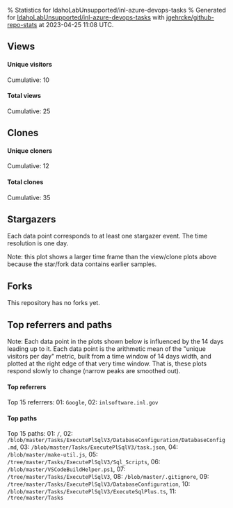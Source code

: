 % Statistics for IdahoLabUnsupported/inl-azure-devops-tasks
% Generated for [IdahoLabUnsupported/inl-azure-devops-tasks](https://github.com/IdahoLabUnsupported/inl-azure-devops-tasks) with [jgehrcke/github-repo-stats](https://github.com/jgehrcke/github-repo-stats) at 2023-04-25 11:08 UTC.


## Views

#### Unique visitors
<div id="chart_views_unique" class="full-width-chart"></div>

Cumulative: 10

#### Total views
<div id="chart_views_total" class="full-width-chart"></div>

Cumulative: 25

<div class="pagebreak-for-print"> </div>

## Clones

#### Unique cloners
<div id="chart_clones_unique" class="full-width-chart"></div>

Cumulative: 12

#### Total clones
<div id="chart_clones_total" class="full-width-chart"></div>

Cumulative: 35



<div class="pagebreak-for-print"> </div>



## Stargazers

Each data point corresponds to at least one stargazer event.
The time resolution is one day.

<div id="chart_stargazers" class="full-width-chart"></div>


Note: this plot shows a larger time frame than the view/clone plots above because the star/fork data contains earlier samples.



## Forks

This repository has no forks yet.



<div class="pagebreak-for-print"> </div>



## Top referrers and paths


Note: Each data point in the plots shown below is influenced by the 14 days
leading up to it. Each data point is the arithmetic mean of the "unique
visitors per day" metric, built from a time window of 14 days width, and
plotted at the right edge of that very time window. That is, these plots
respond slowly to change (narrow peaks are smoothed out).




#### Top referrers


<div id="chart_referrers_top_n_alltime" class="full-width-chart"></div>

Top 15 referrers: 01: `Google`, 02: `inlsoftware.inl.gov`





#### Top paths


<div id="chart_paths_top_n_alltime" class="full-width-chart"></div>

Top 15 paths: 01: `/`, 02: `/blob/master/Tasks/ExecutePlSqlV3/DatabaseConfiguration/DatabaseConfig.md`, 03: `/blob/master/Tasks/ExecutePlSqlV3/task.json`, 04: `/blob/master/make-util.js`, 05: `/tree/master/Tasks/ExecutePlSqlV3/Sql_Scripts`, 06: `/blob/master/VSCodeBuildHelper.ps1`, 07: `/tree/master/Tasks/ExecutePlSqlV3`, 08: `/blob/master/.gitignore`, 09: `/tree/master/Tasks/ExecutePlSqlV3/DatabaseConfiguration`, 10: `/blob/master/Tasks/ExecutePlSqlV3/ExecuteSqlPlus.ts`, 11: `/tree/master/Tasks`


<script type="text/javascript">
    vegaEmbed('#chart_views_unique', {"$schema": "https://vega.github.io/schema/vega-lite/v4.17.0.json", "config": {"arc": {"fill": "#1b1e23"}, "area": {"fill": "#1b1e23"}, "axisBottom": {"domainColor": "#a9b4c4", "gridColor": "#a9b4c4", "labelColor": "#1b1e23", "labelFont": "relative-mono-11-pitch-pro, Menlo, monospace", "tickColor": "#a9b4c4", "titleColor": "#1b1e23", "titleFont": "relative-mono-11-pitch-pro, Menlo, monospace"}, "axisLeft": {"domainColor": "#a9b4c4", "gridColor": "#a9b4c4", "labelColor": "#1b1e23", "labelFont": "relative-mono-11-pitch-pro, Menlo, monospace", "tickColor": "#a9b4c4", "titleColor": "#1b1e23", "titleFont": "relative-mono-11-pitch-pro, Menlo, monospace"}, "axisX": {"grid": false}, "axisY": {"grid": false, "labelBound": true}, "background": "#FFFFFF", "group": {"fill": "#FFFFFF"}, "header": {"fontWeight": 400, "labelFont": "relative-mono-11-pitch-pro, Menlo, monospace", "titleFont": "relative-mono-11-pitch-pro, Menlo, monospace"}, "legend": {"labelFont": "relative-mono-11-pitch-pro, Menlo, monospace", "symbolSize": 200, "symbolType": "circle", "titleFont": "relative-mono-11-pitch-pro, Menlo, monospace"}, "line": {"color": "#1b1e23", "stroke": "#1b1e23"}, "path": {"stroke": "#1b1e23"}, "point": {"color": "#1b1e23", "cursor": "pointer", "filled": true, "size": 20}, "range": {"category": ["#85a2f7", "#ea9755", "#7eb36a", "#f07071", "#bc85d9", "#e587b6", "#a9b4c4", "#d4c05e", "#64b9c4"]}, "style": {"bar": {"fill": "#1b1e23"}, "text": {"font": "relative-mono-11-pitch-pro, Menlo, monospace", "fontWeight": 400}}, "symbol": {"shape": "circle"}, "title": {"anchor": "start", "font": "relative-mono-11-pitch-pro, Menlo, monospace", "fontWeight": 400}, "trail": {"color": "#1b1e23", "stroke": "#1b1e23"}, "view": {"stroke": null}}, "data": {"name": "data-a9e407b1808db5b454ada574f2dd2d0f"}, "datasets": {"data-a9e407b1808db5b454ada574f2dd2d0f": [{"time": "2023-03-02T00:00:00+00:00", "views_total": 1, "views_unique": 1}, {"time": "2023-03-03T00:00:00+00:00", "views_total": 2, "views_unique": 1}, {"time": "2023-03-04T00:00:00+00:00", "views_total": 0, "views_unique": 0}, {"time": "2023-03-08T00:00:00+00:00", "views_total": 1, "views_unique": 1}, {"time": "2023-03-12T00:00:00+00:00", "views_total": 0, "views_unique": 0}, {"time": "2023-03-13T00:00:00+00:00", "views_total": 1, "views_unique": 1}, {"time": "2023-03-16T00:00:00+00:00", "views_total": 0, "views_unique": 0}, {"time": "2023-03-17T00:00:00+00:00", "views_total": 11, "views_unique": 1}, {"time": "2023-03-21T00:00:00+00:00", "views_total": 2, "views_unique": 1}, {"time": "2023-03-31T00:00:00+00:00", "views_total": 4, "views_unique": 1}, {"time": "2023-04-04T00:00:00+00:00", "views_total": 1, "views_unique": 1}, {"time": "2023-04-11T00:00:00+00:00", "views_total": 1, "views_unique": 1}, {"time": "2023-04-18T00:00:00+00:00", "views_total": 0, "views_unique": 0}, {"time": "2023-04-19T00:00:00+00:00", "views_total": 1, "views_unique": 1}]}, "encoding": {"tooltip": [{"field": "views_unique", "format": ".1f", "title": "views (u)", "type": "quantitative"}, {"field": "time", "format": "%B %e, %Y", "title": "date", "type": "temporal"}], "x": {"axis": {"labelAngle": 25}, "field": "time", "scale": {"domain": ["2023-03-02", "2023-04-19"]}, "timeUnit": "yearmonthdate", "title": "date", "type": "temporal"}, "y": {"axis": {}, "field": "views_unique", "scale": {"domain": [0, 1.1], "type": "linear", "zero": true}, "title": "unique views per day", "type": "quantitative"}}, "height": 200, "mark": {"point": true, "type": "line"}, "padding": 10, "width": "container"}, {"actions": false, "renderer": "svg"}).catch(console.error);
vegaEmbed('#chart_views_total', {"$schema": "https://vega.github.io/schema/vega-lite/v4.17.0.json", "config": {"arc": {"fill": "#1b1e23"}, "area": {"fill": "#1b1e23"}, "axisBottom": {"domainColor": "#a9b4c4", "gridColor": "#a9b4c4", "labelColor": "#1b1e23", "labelFont": "relative-mono-11-pitch-pro, Menlo, monospace", "tickColor": "#a9b4c4", "titleColor": "#1b1e23", "titleFont": "relative-mono-11-pitch-pro, Menlo, monospace"}, "axisLeft": {"domainColor": "#a9b4c4", "gridColor": "#a9b4c4", "labelColor": "#1b1e23", "labelFont": "relative-mono-11-pitch-pro, Menlo, monospace", "tickColor": "#a9b4c4", "titleColor": "#1b1e23", "titleFont": "relative-mono-11-pitch-pro, Menlo, monospace"}, "axisX": {"grid": false}, "axisY": {"grid": false, "labelBound": true}, "background": "#FFFFFF", "group": {"fill": "#FFFFFF"}, "header": {"fontWeight": 400, "labelFont": "relative-mono-11-pitch-pro, Menlo, monospace", "titleFont": "relative-mono-11-pitch-pro, Menlo, monospace"}, "legend": {"labelFont": "relative-mono-11-pitch-pro, Menlo, monospace", "symbolSize": 200, "symbolType": "circle", "titleFont": "relative-mono-11-pitch-pro, Menlo, monospace"}, "line": {"color": "#1b1e23", "stroke": "#1b1e23"}, "path": {"stroke": "#1b1e23"}, "point": {"color": "#1b1e23", "cursor": "pointer", "filled": true, "size": 20}, "range": {"category": ["#85a2f7", "#ea9755", "#7eb36a", "#f07071", "#bc85d9", "#e587b6", "#a9b4c4", "#d4c05e", "#64b9c4"]}, "style": {"bar": {"fill": "#1b1e23"}, "text": {"font": "relative-mono-11-pitch-pro, Menlo, monospace", "fontWeight": 400}}, "symbol": {"shape": "circle"}, "title": {"anchor": "start", "font": "relative-mono-11-pitch-pro, Menlo, monospace", "fontWeight": 400}, "trail": {"color": "#1b1e23", "stroke": "#1b1e23"}, "view": {"stroke": null}}, "data": {"name": "data-a9e407b1808db5b454ada574f2dd2d0f"}, "datasets": {"data-a9e407b1808db5b454ada574f2dd2d0f": [{"time": "2023-03-02T00:00:00+00:00", "views_total": 1, "views_unique": 1}, {"time": "2023-03-03T00:00:00+00:00", "views_total": 2, "views_unique": 1}, {"time": "2023-03-04T00:00:00+00:00", "views_total": 0, "views_unique": 0}, {"time": "2023-03-08T00:00:00+00:00", "views_total": 1, "views_unique": 1}, {"time": "2023-03-12T00:00:00+00:00", "views_total": 0, "views_unique": 0}, {"time": "2023-03-13T00:00:00+00:00", "views_total": 1, "views_unique": 1}, {"time": "2023-03-16T00:00:00+00:00", "views_total": 0, "views_unique": 0}, {"time": "2023-03-17T00:00:00+00:00", "views_total": 11, "views_unique": 1}, {"time": "2023-03-21T00:00:00+00:00", "views_total": 2, "views_unique": 1}, {"time": "2023-03-31T00:00:00+00:00", "views_total": 4, "views_unique": 1}, {"time": "2023-04-04T00:00:00+00:00", "views_total": 1, "views_unique": 1}, {"time": "2023-04-11T00:00:00+00:00", "views_total": 1, "views_unique": 1}, {"time": "2023-04-18T00:00:00+00:00", "views_total": 0, "views_unique": 0}, {"time": "2023-04-19T00:00:00+00:00", "views_total": 1, "views_unique": 1}]}, "encoding": {"tooltip": [{"field": "views_total", "format": ".1f", "title": "views (t)", "type": "quantitative"}, {"field": "time", "format": "%B %e, %Y", "title": "date", "type": "temporal"}], "x": {"axis": {"labelAngle": 25}, "field": "time", "scale": {"domain": ["2023-03-02", "2023-04-19"]}, "timeUnit": "yearmonthdate", "title": "date", "type": "temporal"}, "y": {"axis": {}, "field": "views_total", "scale": {"domain": [0, 12.100000000000001], "type": "linear", "zero": true}, "title": "total views per day", "type": "quantitative"}}, "height": 200, "mark": {"point": true, "type": "line"}, "padding": 10, "width": "container"}, {"actions": false, "renderer": "svg"}).catch(console.error);
vegaEmbed('#chart_clones_unique', {"$schema": "https://vega.github.io/schema/vega-lite/v4.17.0.json", "config": {"arc": {"fill": "#1b1e23"}, "area": {"fill": "#1b1e23"}, "axisBottom": {"domainColor": "#a9b4c4", "gridColor": "#a9b4c4", "labelColor": "#1b1e23", "labelFont": "relative-mono-11-pitch-pro, Menlo, monospace", "tickColor": "#a9b4c4", "titleColor": "#1b1e23", "titleFont": "relative-mono-11-pitch-pro, Menlo, monospace"}, "axisLeft": {"domainColor": "#a9b4c4", "gridColor": "#a9b4c4", "labelColor": "#1b1e23", "labelFont": "relative-mono-11-pitch-pro, Menlo, monospace", "tickColor": "#a9b4c4", "titleColor": "#1b1e23", "titleFont": "relative-mono-11-pitch-pro, Menlo, monospace"}, "axisX": {"grid": false}, "axisY": {"grid": false, "labelBound": true}, "background": "#FFFFFF", "group": {"fill": "#FFFFFF"}, "header": {"fontWeight": 400, "labelFont": "relative-mono-11-pitch-pro, Menlo, monospace", "titleFont": "relative-mono-11-pitch-pro, Menlo, monospace"}, "legend": {"labelFont": "relative-mono-11-pitch-pro, Menlo, monospace", "symbolSize": 200, "symbolType": "circle", "titleFont": "relative-mono-11-pitch-pro, Menlo, monospace"}, "line": {"color": "#1b1e23", "stroke": "#1b1e23"}, "path": {"stroke": "#1b1e23"}, "point": {"color": "#1b1e23", "cursor": "pointer", "filled": true, "size": 20}, "range": {"category": ["#85a2f7", "#ea9755", "#7eb36a", "#f07071", "#bc85d9", "#e587b6", "#a9b4c4", "#d4c05e", "#64b9c4"]}, "style": {"bar": {"fill": "#1b1e23"}, "text": {"font": "relative-mono-11-pitch-pro, Menlo, monospace", "fontWeight": 400}}, "symbol": {"shape": "circle"}, "title": {"anchor": "start", "font": "relative-mono-11-pitch-pro, Menlo, monospace", "fontWeight": 400}, "trail": {"color": "#1b1e23", "stroke": "#1b1e23"}, "view": {"stroke": null}}, "data": {"name": "data-1a950cd12368917d034d8725dd99799f"}, "datasets": {"data-1a950cd12368917d034d8725dd99799f": [{"clones_total": 3, "clones_unique": 2, "time": "2023-03-02T00:00:00+00:00"}, {"clones_total": 3, "clones_unique": 2, "time": "2023-03-03T00:00:00+00:00"}, {"clones_total": 21, "clones_unique": 2, "time": "2023-03-04T00:00:00+00:00"}, {"clones_total": 2, "clones_unique": 1, "time": "2023-03-08T00:00:00+00:00"}, {"clones_total": 1, "clones_unique": 1, "time": "2023-03-12T00:00:00+00:00"}, {"clones_total": 0, "clones_unique": 0, "time": "2023-03-13T00:00:00+00:00"}, {"clones_total": 3, "clones_unique": 2, "time": "2023-03-16T00:00:00+00:00"}, {"clones_total": 0, "clones_unique": 0, "time": "2023-03-17T00:00:00+00:00"}, {"clones_total": 0, "clones_unique": 0, "time": "2023-03-21T00:00:00+00:00"}, {"clones_total": 0, "clones_unique": 0, "time": "2023-03-31T00:00:00+00:00"}, {"clones_total": 0, "clones_unique": 0, "time": "2023-04-04T00:00:00+00:00"}, {"clones_total": 0, "clones_unique": 0, "time": "2023-04-11T00:00:00+00:00"}, {"clones_total": 1, "clones_unique": 1, "time": "2023-04-18T00:00:00+00:00"}, {"clones_total": 1, "clones_unique": 1, "time": "2023-04-19T00:00:00+00:00"}]}, "encoding": {"tooltip": [{"field": "clones_unique", "format": ".1f", "title": "clones (u)", "type": "quantitative"}, {"field": "time", "format": "%B %e, %Y", "title": "date", "type": "temporal"}], "x": {"axis": {"labelAngle": 25}, "field": "time", "scale": {"domain": ["2023-03-02", "2023-04-19"]}, "timeUnit": "yearmonthdate", "title": "date", "type": "temporal"}, "y": {"axis": {}, "field": "clones_unique", "scale": {"domain": [0, 2.2], "type": "linear", "zero": true}, "title": "unique clones per day", "type": "quantitative"}}, "height": 200, "mark": {"point": true, "type": "line"}, "padding": 10, "width": "container"}, {"actions": false, "renderer": "svg"}).catch(console.error);
vegaEmbed('#chart_clones_total', {"$schema": "https://vega.github.io/schema/vega-lite/v4.17.0.json", "config": {"arc": {"fill": "#1b1e23"}, "area": {"fill": "#1b1e23"}, "axisBottom": {"domainColor": "#a9b4c4", "gridColor": "#a9b4c4", "labelColor": "#1b1e23", "labelFont": "relative-mono-11-pitch-pro, Menlo, monospace", "tickColor": "#a9b4c4", "titleColor": "#1b1e23", "titleFont": "relative-mono-11-pitch-pro, Menlo, monospace"}, "axisLeft": {"domainColor": "#a9b4c4", "gridColor": "#a9b4c4", "labelColor": "#1b1e23", "labelFont": "relative-mono-11-pitch-pro, Menlo, monospace", "tickColor": "#a9b4c4", "titleColor": "#1b1e23", "titleFont": "relative-mono-11-pitch-pro, Menlo, monospace"}, "axisX": {"grid": false}, "axisY": {"grid": false, "labelBound": true}, "background": "#FFFFFF", "group": {"fill": "#FFFFFF"}, "header": {"fontWeight": 400, "labelFont": "relative-mono-11-pitch-pro, Menlo, monospace", "titleFont": "relative-mono-11-pitch-pro, Menlo, monospace"}, "legend": {"labelFont": "relative-mono-11-pitch-pro, Menlo, monospace", "symbolSize": 200, "symbolType": "circle", "titleFont": "relative-mono-11-pitch-pro, Menlo, monospace"}, "line": {"color": "#1b1e23", "stroke": "#1b1e23"}, "path": {"stroke": "#1b1e23"}, "point": {"color": "#1b1e23", "cursor": "pointer", "filled": true, "size": 20}, "range": {"category": ["#85a2f7", "#ea9755", "#7eb36a", "#f07071", "#bc85d9", "#e587b6", "#a9b4c4", "#d4c05e", "#64b9c4"]}, "style": {"bar": {"fill": "#1b1e23"}, "text": {"font": "relative-mono-11-pitch-pro, Menlo, monospace", "fontWeight": 400}}, "symbol": {"shape": "circle"}, "title": {"anchor": "start", "font": "relative-mono-11-pitch-pro, Menlo, monospace", "fontWeight": 400}, "trail": {"color": "#1b1e23", "stroke": "#1b1e23"}, "view": {"stroke": null}}, "data": {"name": "data-1a950cd12368917d034d8725dd99799f"}, "datasets": {"data-1a950cd12368917d034d8725dd99799f": [{"clones_total": 3, "clones_unique": 2, "time": "2023-03-02T00:00:00+00:00"}, {"clones_total": 3, "clones_unique": 2, "time": "2023-03-03T00:00:00+00:00"}, {"clones_total": 21, "clones_unique": 2, "time": "2023-03-04T00:00:00+00:00"}, {"clones_total": 2, "clones_unique": 1, "time": "2023-03-08T00:00:00+00:00"}, {"clones_total": 1, "clones_unique": 1, "time": "2023-03-12T00:00:00+00:00"}, {"clones_total": 0, "clones_unique": 0, "time": "2023-03-13T00:00:00+00:00"}, {"clones_total": 3, "clones_unique": 2, "time": "2023-03-16T00:00:00+00:00"}, {"clones_total": 0, "clones_unique": 0, "time": "2023-03-17T00:00:00+00:00"}, {"clones_total": 0, "clones_unique": 0, "time": "2023-03-21T00:00:00+00:00"}, {"clones_total": 0, "clones_unique": 0, "time": "2023-03-31T00:00:00+00:00"}, {"clones_total": 0, "clones_unique": 0, "time": "2023-04-04T00:00:00+00:00"}, {"clones_total": 0, "clones_unique": 0, "time": "2023-04-11T00:00:00+00:00"}, {"clones_total": 1, "clones_unique": 1, "time": "2023-04-18T00:00:00+00:00"}, {"clones_total": 1, "clones_unique": 1, "time": "2023-04-19T00:00:00+00:00"}]}, "encoding": {"tooltip": [{"field": "clones_total", "format": ".1f", "title": "clones (t)", "type": "quantitative"}, {"field": "time", "format": "%B %e, %Y", "title": "date", "type": "temporal"}], "x": {"axis": {"labelAngle": 25}, "field": "time", "scale": {"domain": ["2023-03-02", "2023-04-19"]}, "timeUnit": "yearmonthdate", "title": "date", "type": "temporal"}, "y": {"axis": {}, "field": "clones_total", "scale": {"domain": [0, 23.1], "type": "linear", "zero": true}, "title": "total clones per day", "type": "quantitative"}}, "height": 200, "mark": {"point": true, "type": "line"}, "padding": 10, "width": "container"}, {"actions": false, "renderer": "svg"}).catch(console.error);
vegaEmbed('#chart_stargazers', {"$schema": "https://vega.github.io/schema/vega-lite/v4.17.0.json", "config": {"arc": {"fill": "#1b1e23"}, "area": {"fill": "#1b1e23"}, "axisBottom": {"domainColor": "#a9b4c4", "gridColor": "#a9b4c4", "labelColor": "#1b1e23", "labelFont": "relative-mono-11-pitch-pro, Menlo, monospace", "tickColor": "#a9b4c4", "titleColor": "#1b1e23", "titleFont": "relative-mono-11-pitch-pro, Menlo, monospace"}, "axisLeft": {"domainColor": "#a9b4c4", "gridColor": "#a9b4c4", "labelColor": "#1b1e23", "labelFont": "relative-mono-11-pitch-pro, Menlo, monospace", "tickColor": "#a9b4c4", "titleColor": "#1b1e23", "titleFont": "relative-mono-11-pitch-pro, Menlo, monospace"}, "axisX": {"grid": false}, "axisY": {"grid": false}, "background": "#FFFFFF", "group": {"fill": "#FFFFFF"}, "header": {"fontWeight": 400, "labelFont": "relative-mono-11-pitch-pro, Menlo, monospace", "titleFont": "relative-mono-11-pitch-pro, Menlo, monospace"}, "legend": {"labelFont": "relative-mono-11-pitch-pro, Menlo, monospace", "symbolSize": 200, "symbolType": "circle", "titleFont": "relative-mono-11-pitch-pro, Menlo, monospace"}, "line": {"color": "#1b1e23", "stroke": "#1b1e23"}, "path": {"stroke": "#1b1e23"}, "point": {"color": "#1b1e23", "cursor": "pointer", "filled": true, "size": 50}, "range": {"category": ["#85a2f7", "#ea9755", "#7eb36a", "#f07071", "#bc85d9", "#e587b6", "#a9b4c4", "#d4c05e", "#64b9c4"]}, "style": {"bar": {"fill": "#1b1e23"}, "text": {"font": "relative-mono-11-pitch-pro, Menlo, monospace", "fontWeight": 400}}, "symbol": {"shape": "circle"}, "title": {"anchor": "start", "font": "relative-mono-11-pitch-pro, Menlo, monospace", "fontWeight": 400}, "trail": {"color": "#1b1e23", "stroke": "#1b1e23"}, "view": {"stroke": null}}, "data": {"name": "data-0cdacfd3b1b0e453b823aa968676c11f"}, "datasets": {"data-0cdacfd3b1b0e453b823aa968676c11f": [{"stars_cumulative": 1, "time": "2019-09-05T15:52:32+00:00"}, {"stars_cumulative": 2, "time": "2019-11-19T03:04:22+00:00"}, {"stars_cumulative": 3, "time": "2021-09-08T11:15:30+00:00"}, {"stars_cumulative": 4, "time": "2023-01-17T19:51:49+00:00"}, {"stars_cumulative": 5, "time": "2023-01-21T16:26:33+00:00"}]}, "encoding": {"tooltip": [{"field": "stars_cumulative", "format": "d", "title": "stars", "type": "quantitative"}, {"field": "time", "format": "%B %e, %Y", "title": "date", "type": "temporal"}], "x": {"axis": {"labelAngle": 25}, "field": "time", "scale": {"domain": ["2019-09-05", "2023-04-19"]}, "timeUnit": "yearmonthdate", "title": "date", "type": "temporal"}, "y": {"field": "stars_cumulative", "scale": {"domain": [0, 5.5], "zero": true}, "title": "stargazer count (cumulative)", "type": "quantitative"}}, "height": 300, "mark": {"point": true, "type": "line"}, "padding": 10, "width": "container"}, {"actions": false, "renderer": "svg"}).catch(console.error);
vegaEmbed('#chart_referrers_top_n_alltime', {"$schema": "https://vega.github.io/schema/vega-lite/v4.17.0.json", "config": {"arc": {"fill": "#1b1e23"}, "area": {"fill": "#1b1e23"}, "axisBottom": {"domainColor": "#a9b4c4", "gridColor": "#a9b4c4", "labelColor": "#1b1e23", "labelFont": "relative-mono-11-pitch-pro, Menlo, monospace", "tickColor": "#a9b4c4", "titleColor": "#1b1e23", "titleFont": "relative-mono-11-pitch-pro, Menlo, monospace"}, "axisLeft": {"domainColor": "#a9b4c4", "gridColor": "#a9b4c4", "labelColor": "#1b1e23", "labelFont": "relative-mono-11-pitch-pro, Menlo, monospace", "tickColor": "#a9b4c4", "titleColor": "#1b1e23", "titleFont": "relative-mono-11-pitch-pro, Menlo, monospace"}, "axisX": {"grid": false}, "axisY": {"grid": false}, "background": "#FFFFFF", "group": {"fill": "#FFFFFF"}, "header": {"fontWeight": 400, "labelFont": "relative-mono-11-pitch-pro, Menlo, monospace", "titleFont": "relative-mono-11-pitch-pro, Menlo, monospace"}, "legend": {"labelFont": "relative-mono-11-pitch-pro, Menlo, monospace", "symbolSize": 200, "symbolType": "circle", "titleFont": "relative-mono-11-pitch-pro, Menlo, monospace"}, "line": {"color": "#1b1e23", "stroke": "#1b1e23"}, "path": {"stroke": "#1b1e23"}, "point": {"color": "#1b1e23", "cursor": "pointer", "filled": true, "size": 30}, "range": {"category": ["#85a2f7", "#ea9755", "#7eb36a", "#f07071", "#bc85d9", "#e587b6", "#a9b4c4", "#d4c05e", "#64b9c4"]}, "style": {"bar": {"fill": "#1b1e23"}, "text": {"font": "relative-mono-11-pitch-pro, Menlo, monospace", "fontWeight": 400}}, "symbol": {"shape": "circle"}, "title": {"anchor": "start", "font": "relative-mono-11-pitch-pro, Menlo, monospace", "fontWeight": 400}, "trail": {"color": "#1b1e23", "stroke": "#1b1e23"}, "view": {"stroke": null}}, "data": {"name": "data-609188c24a4a68a7babd43a337f36fd6"}, "datasets": {"data-609188c24a4a68a7babd43a337f36fd6": [{"referrer": "Google", "time": "2023-03-18T00:00:00+00:00", "views_unique": 1.0, "views_unique_norm": 0.07142857142857142}, {"referrer": "Google", "time": "2023-03-19T00:00:00+00:00", "views_unique": 1.0, "views_unique_norm": 0.07142857142857142}, {"referrer": "Google", "time": "2023-03-20T00:00:00+00:00", "views_unique": 1.0, "views_unique_norm": 0.07142857142857142}, {"referrer": "Google", "time": "2023-03-21T00:00:00+00:00", "views_unique": 1.0, "views_unique_norm": 0.07142857142857142}, {"referrer": "Google", "time": "2023-03-22T00:00:00+00:00", "views_unique": 1.0, "views_unique_norm": 0.07142857142857142}, {"referrer": "Google", "time": "2023-03-23T00:00:00+00:00", "views_unique": 1.0, "views_unique_norm": 0.07142857142857142}, {"referrer": "Google", "time": "2023-03-24T00:00:00+00:00", "views_unique": 1.0, "views_unique_norm": 0.07142857142857142}, {"referrer": "Google", "time": "2023-03-25T00:00:00+00:00", "views_unique": 1.0, "views_unique_norm": 0.07142857142857142}, {"referrer": "Google", "time": "2023-03-26T00:00:00+00:00", "views_unique": 1.0, "views_unique_norm": 0.07142857142857142}, {"referrer": "Google", "time": "2023-03-27T00:00:00+00:00", "views_unique": 1.0, "views_unique_norm": 0.07142857142857142}, {"referrer": "Google", "time": "2023-03-28T00:00:00+00:00", "views_unique": 1.0, "views_unique_norm": 0.07142857142857142}, {"referrer": "Google", "time": "2023-03-29T00:00:00+00:00", "views_unique": 1.0, "views_unique_norm": 0.07142857142857142}, {"referrer": "Google", "time": "2023-03-30T00:00:00+00:00", "views_unique": 1.0, "views_unique_norm": 0.07142857142857142}, {"referrer": "Google", "time": "2023-04-05T00:00:00+00:00", "views_unique": 1.0, "views_unique_norm": 0.07142857142857142}, {"referrer": "Google", "time": "2023-04-06T00:00:00+00:00", "views_unique": 1.0, "views_unique_norm": 0.07142857142857142}, {"referrer": "Google", "time": "2023-04-07T00:00:00+00:00", "views_unique": 1.0, "views_unique_norm": 0.07142857142857142}, {"referrer": "Google", "time": "2023-04-08T00:00:00+00:00", "views_unique": 1.0, "views_unique_norm": 0.07142857142857142}, {"referrer": "Google", "time": "2023-04-09T00:00:00+00:00", "views_unique": 1.0, "views_unique_norm": 0.07142857142857142}, {"referrer": "Google", "time": "2023-04-10T00:00:00+00:00", "views_unique": 1.0, "views_unique_norm": 0.07142857142857142}, {"referrer": "Google", "time": "2023-04-11T00:00:00+00:00", "views_unique": 1.0, "views_unique_norm": 0.07142857142857142}, {"referrer": "Google", "time": "2023-04-12T00:00:00+00:00", "views_unique": 1.0, "views_unique_norm": 0.07142857142857142}, {"referrer": "Google", "time": "2023-04-13T00:00:00+00:00", "views_unique": 1.0, "views_unique_norm": 0.07142857142857142}, {"referrer": "Google", "time": "2023-04-14T00:00:00+00:00", "views_unique": 1.0, "views_unique_norm": 0.07142857142857142}, {"referrer": "Google", "time": "2023-04-15T00:00:00+00:00", "views_unique": 1.0, "views_unique_norm": 0.07142857142857142}, {"referrer": "Google", "time": "2023-04-16T00:00:00+00:00", "views_unique": 1.0, "views_unique_norm": 0.07142857142857142}, {"referrer": "Google", "time": "2023-04-17T00:00:00+00:00", "views_unique": 1.0, "views_unique_norm": 0.07142857142857142}, {"referrer": "Google", "time": "2023-04-18T00:00:00+00:00", "views_unique": 1.0, "views_unique_norm": 0.07142857142857142}, {"referrer": "Google", "time": "2023-04-19T00:00:00+00:00", "views_unique": 1.0, "views_unique_norm": 0.07142857142857142}, {"referrer": "Google", "time": "2023-04-20T00:00:00+00:00", "views_unique": 1.0, "views_unique_norm": 0.07142857142857142}, {"referrer": "Google", "time": "2023-04-21T00:00:00+00:00", "views_unique": 1.0, "views_unique_norm": 0.07142857142857142}, {"referrer": "Google", "time": "2023-04-22T00:00:00+00:00", "views_unique": 1.0, "views_unique_norm": 0.07142857142857142}, {"referrer": "Google", "time": "2023-04-23T00:00:00+00:00", "views_unique": 1.0, "views_unique_norm": 0.07142857142857142}, {"referrer": "Google", "time": "2023-04-24T00:00:00+00:00", "views_unique": 1.0, "views_unique_norm": 0.07142857142857142}, {"referrer": "Google", "time": "2023-04-25T00:00:00+00:00", "views_unique": null, "views_unique_norm": null}, {"referrer": "inlsoftware.inl.gov", "time": "2023-03-18T00:00:00+00:00", "views_unique": null, "views_unique_norm": null}, {"referrer": "inlsoftware.inl.gov", "time": "2023-03-19T00:00:00+00:00", "views_unique": null, "views_unique_norm": null}, {"referrer": "inlsoftware.inl.gov", "time": "2023-03-20T00:00:00+00:00", "views_unique": null, "views_unique_norm": null}, {"referrer": "inlsoftware.inl.gov", "time": "2023-03-21T00:00:00+00:00", "views_unique": null, "views_unique_norm": null}, {"referrer": "inlsoftware.inl.gov", "time": "2023-03-22T00:00:00+00:00", "views_unique": null, "views_unique_norm": null}, {"referrer": "inlsoftware.inl.gov", "time": "2023-03-23T00:00:00+00:00", "views_unique": null, "views_unique_norm": null}, {"referrer": "inlsoftware.inl.gov", "time": "2023-03-24T00:00:00+00:00", "views_unique": null, "views_unique_norm": null}, {"referrer": "inlsoftware.inl.gov", "time": "2023-03-25T00:00:00+00:00", "views_unique": null, "views_unique_norm": null}, {"referrer": "inlsoftware.inl.gov", "time": "2023-03-26T00:00:00+00:00", "views_unique": null, "views_unique_norm": null}, {"referrer": "inlsoftware.inl.gov", "time": "2023-03-27T00:00:00+00:00", "views_unique": null, "views_unique_norm": null}, {"referrer": "inlsoftware.inl.gov", "time": "2023-03-28T00:00:00+00:00", "views_unique": null, "views_unique_norm": null}, {"referrer": "inlsoftware.inl.gov", "time": "2023-03-29T00:00:00+00:00", "views_unique": null, "views_unique_norm": null}, {"referrer": "inlsoftware.inl.gov", "time": "2023-03-30T00:00:00+00:00", "views_unique": null, "views_unique_norm": null}, {"referrer": "inlsoftware.inl.gov", "time": "2023-04-05T00:00:00+00:00", "views_unique": null, "views_unique_norm": null}, {"referrer": "inlsoftware.inl.gov", "time": "2023-04-06T00:00:00+00:00", "views_unique": null, "views_unique_norm": null}, {"referrer": "inlsoftware.inl.gov", "time": "2023-04-07T00:00:00+00:00", "views_unique": null, "views_unique_norm": null}, {"referrer": "inlsoftware.inl.gov", "time": "2023-04-08T00:00:00+00:00", "views_unique": null, "views_unique_norm": null}, {"referrer": "inlsoftware.inl.gov", "time": "2023-04-09T00:00:00+00:00", "views_unique": null, "views_unique_norm": null}, {"referrer": "inlsoftware.inl.gov", "time": "2023-04-10T00:00:00+00:00", "views_unique": null, "views_unique_norm": null}, {"referrer": "inlsoftware.inl.gov", "time": "2023-04-11T00:00:00+00:00", "views_unique": null, "views_unique_norm": null}, {"referrer": "inlsoftware.inl.gov", "time": "2023-04-12T00:00:00+00:00", "views_unique": null, "views_unique_norm": null}, {"referrer": "inlsoftware.inl.gov", "time": "2023-04-13T00:00:00+00:00", "views_unique": null, "views_unique_norm": null}, {"referrer": "inlsoftware.inl.gov", "time": "2023-04-14T00:00:00+00:00", "views_unique": null, "views_unique_norm": null}, {"referrer": "inlsoftware.inl.gov", "time": "2023-04-15T00:00:00+00:00", "views_unique": null, "views_unique_norm": null}, {"referrer": "inlsoftware.inl.gov", "time": "2023-04-16T00:00:00+00:00", "views_unique": null, "views_unique_norm": null}, {"referrer": "inlsoftware.inl.gov", "time": "2023-04-17T00:00:00+00:00", "views_unique": null, "views_unique_norm": null}, {"referrer": "inlsoftware.inl.gov", "time": "2023-04-18T00:00:00+00:00", "views_unique": null, "views_unique_norm": null}, {"referrer": "inlsoftware.inl.gov", "time": "2023-04-19T00:00:00+00:00", "views_unique": null, "views_unique_norm": null}, {"referrer": "inlsoftware.inl.gov", "time": "2023-04-20T00:00:00+00:00", "views_unique": 1.0, "views_unique_norm": 0.07142857142857142}, {"referrer": "inlsoftware.inl.gov", "time": "2023-04-21T00:00:00+00:00", "views_unique": 1.0, "views_unique_norm": 0.07142857142857142}, {"referrer": "inlsoftware.inl.gov", "time": "2023-04-22T00:00:00+00:00", "views_unique": 1.0, "views_unique_norm": 0.07142857142857142}, {"referrer": "inlsoftware.inl.gov", "time": "2023-04-23T00:00:00+00:00", "views_unique": 1.0, "views_unique_norm": 0.07142857142857142}, {"referrer": "inlsoftware.inl.gov", "time": "2023-04-24T00:00:00+00:00", "views_unique": 1.0, "views_unique_norm": 0.07142857142857142}, {"referrer": "inlsoftware.inl.gov", "time": "2023-04-25T00:00:00+00:00", "views_unique": 1.0, "views_unique_norm": 0.07142857142857142}]}, "encoding": {"color": {"field": "referrer", "legend": {"direction": "vertical", "orient": "top", "title": "Legend:"}, "sort": {"field": "order"}, "type": "nominal"}, "tooltip": [{"field": "referrer", "type": "nominal"}, {"field": "views_unique_norm", "format": ".2f", "title": "views (14d mean)", "type": "quantitative"}, {"field": "time", "format": "%B %e, %Y", "title": "date", "type": "temporal"}], "x": {"axis": {"labelAngle": 25}, "field": "time", "scale": {"domain": ["2023-03-02", "2023-04-19"]}, "timeUnit": "yearmonthdate", "title": "date", "type": "temporal"}, "y": {"field": "views_unique_norm", "scale": {"domain": [0, 0.07857142857142857], "type": "linear", "zero": true}, "title": "unique visitors per day (mean from last 14 days)", "type": "quantitative"}}, "height": 300, "mark": {"point": true, "type": "line"}, "padding": 10, "width": "container"}, {"actions": false, "renderer": "svg"}).catch(console.error);
vegaEmbed('#chart_paths_top_n_alltime', {"$schema": "https://vega.github.io/schema/vega-lite/v4.17.0.json", "config": {"arc": {"fill": "#1b1e23"}, "area": {"fill": "#1b1e23"}, "axisBottom": {"domainColor": "#a9b4c4", "gridColor": "#a9b4c4", "labelColor": "#1b1e23", "labelFont": "relative-mono-11-pitch-pro, Menlo, monospace", "tickColor": "#a9b4c4", "titleColor": "#1b1e23", "titleFont": "relative-mono-11-pitch-pro, Menlo, monospace"}, "axisLeft": {"domainColor": "#a9b4c4", "gridColor": "#a9b4c4", "labelColor": "#1b1e23", "labelFont": "relative-mono-11-pitch-pro, Menlo, monospace", "tickColor": "#a9b4c4", "titleColor": "#1b1e23", "titleFont": "relative-mono-11-pitch-pro, Menlo, monospace"}, "axisX": {"grid": false}, "axisY": {"grid": false}, "background": "#FFFFFF", "group": {"fill": "#FFFFFF"}, "header": {"fontWeight": 400, "labelFont": "relative-mono-11-pitch-pro, Menlo, monospace", "titleFont": "relative-mono-11-pitch-pro, Menlo, monospace"}, "legend": {"labelFont": "relative-mono-11-pitch-pro, Menlo, monospace", "symbolSize": 200, "symbolType": "circle", "titleFont": "relative-mono-11-pitch-pro, Menlo, monospace"}, "line": {"color": "#1b1e23", "stroke": "#1b1e23"}, "path": {"stroke": "#1b1e23"}, "point": {"color": "#1b1e23", "cursor": "pointer", "filled": true, "size": 30}, "range": {"category": ["#85a2f7", "#ea9755", "#7eb36a", "#f07071", "#bc85d9", "#e587b6", "#a9b4c4", "#d4c05e", "#64b9c4"]}, "style": {"bar": {"fill": "#1b1e23"}, "text": {"font": "relative-mono-11-pitch-pro, Menlo, monospace", "fontWeight": 400}}, "symbol": {"shape": "circle"}, "title": {"anchor": "start", "font": "relative-mono-11-pitch-pro, Menlo, monospace", "fontWeight": 400}, "trail": {"color": "#1b1e23", "stroke": "#1b1e23"}, "view": {"stroke": null}}, "data": {"name": "data-bb2735373e01e27d318957077d2ba5ed"}, "datasets": {"data-bb2735373e01e27d318957077d2ba5ed": [{"path": "/", "time": "2023-03-16T00:00:00+00:00", "views_unique": 3.0, "views_unique_norm": 0.21428571428571427}, {"path": "/", "time": "2023-03-17T00:00:00+00:00", "views_unique": 2.0, "views_unique_norm": 0.14285714285714285}, {"path": "/", "time": "2023-03-18T00:00:00+00:00", "views_unique": 3.0, "views_unique_norm": 0.21428571428571427}, {"path": "/", "time": "2023-03-19T00:00:00+00:00", "views_unique": 3.0, "views_unique_norm": 0.21428571428571427}, {"path": "/", "time": "2023-03-20T00:00:00+00:00", "views_unique": 3.0, "views_unique_norm": 0.21428571428571427}, {"path": "/", "time": "2023-03-21T00:00:00+00:00", "views_unique": 3.0, "views_unique_norm": 0.21428571428571427}, {"path": "/", "time": "2023-03-22T00:00:00+00:00", "views_unique": 3.0, "views_unique_norm": 0.21428571428571427}, {"path": "/", "time": "2023-03-23T00:00:00+00:00", "views_unique": 3.0, "views_unique_norm": 0.21428571428571427}, {"path": "/", "time": "2023-03-24T00:00:00+00:00", "views_unique": 3.0, "views_unique_norm": 0.21428571428571427}, {"path": "/", "time": "2023-03-25T00:00:00+00:00", "views_unique": 3.0, "views_unique_norm": 0.21428571428571427}, {"path": "/", "time": "2023-03-26T00:00:00+00:00", "views_unique": 3.0, "views_unique_norm": 0.21428571428571427}, {"path": "/", "time": "2023-03-27T00:00:00+00:00", "views_unique": 2.0, "views_unique_norm": 0.14285714285714285}, {"path": "/", "time": "2023-03-28T00:00:00+00:00", "views_unique": 2.0, "views_unique_norm": 0.14285714285714285}, {"path": "/", "time": "2023-03-29T00:00:00+00:00", "views_unique": 2.0, "views_unique_norm": 0.14285714285714285}, {"path": "/", "time": "2023-03-30T00:00:00+00:00", "views_unique": 2.0, "views_unique_norm": 0.14285714285714285}, {"path": "/", "time": "2023-03-31T00:00:00+00:00", "views_unique": 1.0, "views_unique_norm": 0.07142857142857142}, {"path": "/", "time": "2023-04-01T00:00:00+00:00", "views_unique": 2.0, "views_unique_norm": 0.14285714285714285}, {"path": "/", "time": "2023-04-02T00:00:00+00:00", "views_unique": 2.0, "views_unique_norm": 0.14285714285714285}, {"path": "/", "time": "2023-04-03T00:00:00+00:00", "views_unique": 2.0, "views_unique_norm": 0.14285714285714285}, {"path": "/", "time": "2023-04-04T00:00:00+00:00", "views_unique": 1.0, "views_unique_norm": 0.07142857142857142}, {"path": "/", "time": "2023-04-05T00:00:00+00:00", "views_unique": 2.0, "views_unique_norm": 0.14285714285714285}, {"path": "/", "time": "2023-04-06T00:00:00+00:00", "views_unique": 2.0, "views_unique_norm": 0.14285714285714285}, {"path": "/", "time": "2023-04-07T00:00:00+00:00", "views_unique": 2.0, "views_unique_norm": 0.14285714285714285}, {"path": "/", "time": "2023-04-08T00:00:00+00:00", "views_unique": 2.0, "views_unique_norm": 0.14285714285714285}, {"path": "/", "time": "2023-04-09T00:00:00+00:00", "views_unique": 2.0, "views_unique_norm": 0.14285714285714285}, {"path": "/", "time": "2023-04-10T00:00:00+00:00", "views_unique": 2.0, "views_unique_norm": 0.14285714285714285}, {"path": "/", "time": "2023-04-11T00:00:00+00:00", "views_unique": 2.0, "views_unique_norm": 0.14285714285714285}, {"path": "/", "time": "2023-04-12T00:00:00+00:00", "views_unique": 2.0, "views_unique_norm": 0.14285714285714285}, {"path": "/", "time": "2023-04-13T00:00:00+00:00", "views_unique": 2.0, "views_unique_norm": 0.14285714285714285}, {"path": "/", "time": "2023-04-14T00:00:00+00:00", "views_unique": 1.0, "views_unique_norm": 0.07142857142857142}, {"path": "/", "time": "2023-04-15T00:00:00+00:00", "views_unique": 1.0, "views_unique_norm": 0.07142857142857142}, {"path": "/", "time": "2023-04-16T00:00:00+00:00", "views_unique": 1.0, "views_unique_norm": 0.07142857142857142}, {"path": "/", "time": "2023-04-17T00:00:00+00:00", "views_unique": 1.0, "views_unique_norm": 0.07142857142857142}, {"path": "/", "time": "2023-04-18T00:00:00+00:00", "views_unique": 1.0, "views_unique_norm": 0.07142857142857142}, {"path": "/", "time": "2023-04-19T00:00:00+00:00", "views_unique": 1.0, "views_unique_norm": 0.07142857142857142}, {"path": "/", "time": "2023-04-20T00:00:00+00:00", "views_unique": 2.0, "views_unique_norm": 0.14285714285714285}, {"path": "/", "time": "2023-04-21T00:00:00+00:00", "views_unique": 2.0, "views_unique_norm": 0.14285714285714285}, {"path": "/", "time": "2023-04-22T00:00:00+00:00", "views_unique": 2.0, "views_unique_norm": 0.14285714285714285}, {"path": "/", "time": "2023-04-23T00:00:00+00:00", "views_unique": 2.0, "views_unique_norm": 0.14285714285714285}, {"path": "/", "time": "2023-04-24T00:00:00+00:00", "views_unique": 2.0, "views_unique_norm": 0.14285714285714285}, {"path": "/", "time": "2023-04-25T00:00:00+00:00", "views_unique": 1.0, "views_unique_norm": 0.07142857142857142}, {"path": "/blob/master/Tasks/ExecutePlSqlV3/DatabaseConfiguration/DatabaseConfig.md", "time": "2023-03-16T00:00:00+00:00", "views_unique": null, "views_unique_norm": null}, {"path": "/blob/master/Tasks/ExecutePlSqlV3/DatabaseConfiguration/DatabaseConfig.md", "time": "2023-03-17T00:00:00+00:00", "views_unique": null, "views_unique_norm": null}, {"path": "/blob/master/Tasks/ExecutePlSqlV3/DatabaseConfiguration/DatabaseConfig.md", "time": "2023-03-18T00:00:00+00:00", "views_unique": 1.0, "views_unique_norm": 0.07142857142857142}, {"path": "/blob/master/Tasks/ExecutePlSqlV3/DatabaseConfiguration/DatabaseConfig.md", "time": "2023-03-19T00:00:00+00:00", "views_unique": 1.0, "views_unique_norm": 0.07142857142857142}, {"path": "/blob/master/Tasks/ExecutePlSqlV3/DatabaseConfiguration/DatabaseConfig.md", "time": "2023-03-20T00:00:00+00:00", "views_unique": 1.0, "views_unique_norm": 0.07142857142857142}, {"path": "/blob/master/Tasks/ExecutePlSqlV3/DatabaseConfiguration/DatabaseConfig.md", "time": "2023-03-21T00:00:00+00:00", "views_unique": 1.0, "views_unique_norm": 0.07142857142857142}, {"path": "/blob/master/Tasks/ExecutePlSqlV3/DatabaseConfiguration/DatabaseConfig.md", "time": "2023-03-22T00:00:00+00:00", "views_unique": 1.0, "views_unique_norm": 0.07142857142857142}, {"path": "/blob/master/Tasks/ExecutePlSqlV3/DatabaseConfiguration/DatabaseConfig.md", "time": "2023-03-23T00:00:00+00:00", "views_unique": 1.0, "views_unique_norm": 0.07142857142857142}, {"path": "/blob/master/Tasks/ExecutePlSqlV3/DatabaseConfiguration/DatabaseConfig.md", "time": "2023-03-24T00:00:00+00:00", "views_unique": 1.0, "views_unique_norm": 0.07142857142857142}, {"path": "/blob/master/Tasks/ExecutePlSqlV3/DatabaseConfiguration/DatabaseConfig.md", "time": "2023-03-25T00:00:00+00:00", "views_unique": 1.0, "views_unique_norm": 0.07142857142857142}, {"path": "/blob/master/Tasks/ExecutePlSqlV3/DatabaseConfiguration/DatabaseConfig.md", "time": "2023-03-26T00:00:00+00:00", "views_unique": 1.0, "views_unique_norm": 0.07142857142857142}, {"path": "/blob/master/Tasks/ExecutePlSqlV3/DatabaseConfiguration/DatabaseConfig.md", "time": "2023-03-27T00:00:00+00:00", "views_unique": 1.0, "views_unique_norm": 0.07142857142857142}, {"path": "/blob/master/Tasks/ExecutePlSqlV3/DatabaseConfiguration/DatabaseConfig.md", "time": "2023-03-28T00:00:00+00:00", "views_unique": 1.0, "views_unique_norm": 0.07142857142857142}, {"path": "/blob/master/Tasks/ExecutePlSqlV3/DatabaseConfiguration/DatabaseConfig.md", "time": "2023-03-29T00:00:00+00:00", "views_unique": 1.0, "views_unique_norm": 0.07142857142857142}, {"path": "/blob/master/Tasks/ExecutePlSqlV3/DatabaseConfiguration/DatabaseConfig.md", "time": "2023-03-30T00:00:00+00:00", "views_unique": 1.0, "views_unique_norm": 0.07142857142857142}, {"path": "/blob/master/Tasks/ExecutePlSqlV3/DatabaseConfiguration/DatabaseConfig.md", "time": "2023-03-31T00:00:00+00:00", "views_unique": null, "views_unique_norm": null}, {"path": "/blob/master/Tasks/ExecutePlSqlV3/DatabaseConfiguration/DatabaseConfig.md", "time": "2023-04-01T00:00:00+00:00", "views_unique": null, "views_unique_norm": null}, {"path": "/blob/master/Tasks/ExecutePlSqlV3/DatabaseConfiguration/DatabaseConfig.md", "time": "2023-04-02T00:00:00+00:00", "views_unique": null, "views_unique_norm": null}, {"path": "/blob/master/Tasks/ExecutePlSqlV3/DatabaseConfiguration/DatabaseConfig.md", "time": "2023-04-03T00:00:00+00:00", "views_unique": null, "views_unique_norm": null}, {"path": "/blob/master/Tasks/ExecutePlSqlV3/DatabaseConfiguration/DatabaseConfig.md", "time": "2023-04-04T00:00:00+00:00", "views_unique": null, "views_unique_norm": null}, {"path": "/blob/master/Tasks/ExecutePlSqlV3/DatabaseConfiguration/DatabaseConfig.md", "time": "2023-04-05T00:00:00+00:00", "views_unique": null, "views_unique_norm": null}, {"path": "/blob/master/Tasks/ExecutePlSqlV3/DatabaseConfiguration/DatabaseConfig.md", "time": "2023-04-06T00:00:00+00:00", "views_unique": null, "views_unique_norm": null}, {"path": "/blob/master/Tasks/ExecutePlSqlV3/DatabaseConfiguration/DatabaseConfig.md", "time": "2023-04-07T00:00:00+00:00", "views_unique": null, "views_unique_norm": null}, {"path": "/blob/master/Tasks/ExecutePlSqlV3/DatabaseConfiguration/DatabaseConfig.md", "time": "2023-04-08T00:00:00+00:00", "views_unique": null, "views_unique_norm": null}, {"path": "/blob/master/Tasks/ExecutePlSqlV3/DatabaseConfiguration/DatabaseConfig.md", "time": "2023-04-09T00:00:00+00:00", "views_unique": null, "views_unique_norm": null}, {"path": "/blob/master/Tasks/ExecutePlSqlV3/DatabaseConfiguration/DatabaseConfig.md", "time": "2023-04-10T00:00:00+00:00", "views_unique": null, "views_unique_norm": null}, {"path": "/blob/master/Tasks/ExecutePlSqlV3/DatabaseConfiguration/DatabaseConfig.md", "time": "2023-04-11T00:00:00+00:00", "views_unique": null, "views_unique_norm": null}, {"path": "/blob/master/Tasks/ExecutePlSqlV3/DatabaseConfiguration/DatabaseConfig.md", "time": "2023-04-12T00:00:00+00:00", "views_unique": null, "views_unique_norm": null}, {"path": "/blob/master/Tasks/ExecutePlSqlV3/DatabaseConfiguration/DatabaseConfig.md", "time": "2023-04-13T00:00:00+00:00", "views_unique": null, "views_unique_norm": null}, {"path": "/blob/master/Tasks/ExecutePlSqlV3/DatabaseConfiguration/DatabaseConfig.md", "time": "2023-04-14T00:00:00+00:00", "views_unique": null, "views_unique_norm": null}, {"path": "/blob/master/Tasks/ExecutePlSqlV3/DatabaseConfiguration/DatabaseConfig.md", "time": "2023-04-15T00:00:00+00:00", "views_unique": null, "views_unique_norm": null}, {"path": "/blob/master/Tasks/ExecutePlSqlV3/DatabaseConfiguration/DatabaseConfig.md", "time": "2023-04-16T00:00:00+00:00", "views_unique": null, "views_unique_norm": null}, {"path": "/blob/master/Tasks/ExecutePlSqlV3/DatabaseConfiguration/DatabaseConfig.md", "time": "2023-04-17T00:00:00+00:00", "views_unique": null, "views_unique_norm": null}, {"path": "/blob/master/Tasks/ExecutePlSqlV3/DatabaseConfiguration/DatabaseConfig.md", "time": "2023-04-18T00:00:00+00:00", "views_unique": null, "views_unique_norm": null}, {"path": "/blob/master/Tasks/ExecutePlSqlV3/DatabaseConfiguration/DatabaseConfig.md", "time": "2023-04-19T00:00:00+00:00", "views_unique": null, "views_unique_norm": null}, {"path": "/blob/master/Tasks/ExecutePlSqlV3/DatabaseConfiguration/DatabaseConfig.md", "time": "2023-04-20T00:00:00+00:00", "views_unique": null, "views_unique_norm": null}, {"path": "/blob/master/Tasks/ExecutePlSqlV3/DatabaseConfiguration/DatabaseConfig.md", "time": "2023-04-21T00:00:00+00:00", "views_unique": null, "views_unique_norm": null}, {"path": "/blob/master/Tasks/ExecutePlSqlV3/DatabaseConfiguration/DatabaseConfig.md", "time": "2023-04-22T00:00:00+00:00", "views_unique": null, "views_unique_norm": null}, {"path": "/blob/master/Tasks/ExecutePlSqlV3/DatabaseConfiguration/DatabaseConfig.md", "time": "2023-04-23T00:00:00+00:00", "views_unique": null, "views_unique_norm": null}, {"path": "/blob/master/Tasks/ExecutePlSqlV3/DatabaseConfiguration/DatabaseConfig.md", "time": "2023-04-24T00:00:00+00:00", "views_unique": null, "views_unique_norm": null}, {"path": "/blob/master/Tasks/ExecutePlSqlV3/DatabaseConfiguration/DatabaseConfig.md", "time": "2023-04-25T00:00:00+00:00", "views_unique": null, "views_unique_norm": null}, {"path": "/blob/master/Tasks/ExecutePlSqlV3/task.json", "time": "2023-03-16T00:00:00+00:00", "views_unique": null, "views_unique_norm": null}, {"path": "/blob/master/Tasks/ExecutePlSqlV3/task.json", "time": "2023-03-17T00:00:00+00:00", "views_unique": null, "views_unique_norm": null}, {"path": "/blob/master/Tasks/ExecutePlSqlV3/task.json", "time": "2023-03-18T00:00:00+00:00", "views_unique": 1.0, "views_unique_norm": 0.07142857142857142}, {"path": "/blob/master/Tasks/ExecutePlSqlV3/task.json", "time": "2023-03-19T00:00:00+00:00", "views_unique": 1.0, "views_unique_norm": 0.07142857142857142}, {"path": "/blob/master/Tasks/ExecutePlSqlV3/task.json", "time": "2023-03-20T00:00:00+00:00", "views_unique": 1.0, "views_unique_norm": 0.07142857142857142}, {"path": "/blob/master/Tasks/ExecutePlSqlV3/task.json", "time": "2023-03-21T00:00:00+00:00", "views_unique": 1.0, "views_unique_norm": 0.07142857142857142}, {"path": "/blob/master/Tasks/ExecutePlSqlV3/task.json", "time": "2023-03-22T00:00:00+00:00", "views_unique": 1.0, "views_unique_norm": 0.07142857142857142}, {"path": "/blob/master/Tasks/ExecutePlSqlV3/task.json", "time": "2023-03-23T00:00:00+00:00", "views_unique": 1.0, "views_unique_norm": 0.07142857142857142}, {"path": "/blob/master/Tasks/ExecutePlSqlV3/task.json", "time": "2023-03-24T00:00:00+00:00", "views_unique": 1.0, "views_unique_norm": 0.07142857142857142}, {"path": "/blob/master/Tasks/ExecutePlSqlV3/task.json", "time": "2023-03-25T00:00:00+00:00", "views_unique": 1.0, "views_unique_norm": 0.07142857142857142}, {"path": "/blob/master/Tasks/ExecutePlSqlV3/task.json", "time": "2023-03-26T00:00:00+00:00", "views_unique": 1.0, "views_unique_norm": 0.07142857142857142}, {"path": "/blob/master/Tasks/ExecutePlSqlV3/task.json", "time": "2023-03-27T00:00:00+00:00", "views_unique": 1.0, "views_unique_norm": 0.07142857142857142}, {"path": "/blob/master/Tasks/ExecutePlSqlV3/task.json", "time": "2023-03-28T00:00:00+00:00", "views_unique": 1.0, "views_unique_norm": 0.07142857142857142}, {"path": "/blob/master/Tasks/ExecutePlSqlV3/task.json", "time": "2023-03-29T00:00:00+00:00", "views_unique": 1.0, "views_unique_norm": 0.07142857142857142}, {"path": "/blob/master/Tasks/ExecutePlSqlV3/task.json", "time": "2023-03-30T00:00:00+00:00", "views_unique": 1.0, "views_unique_norm": 0.07142857142857142}, {"path": "/blob/master/Tasks/ExecutePlSqlV3/task.json", "time": "2023-03-31T00:00:00+00:00", "views_unique": null, "views_unique_norm": null}, {"path": "/blob/master/Tasks/ExecutePlSqlV3/task.json", "time": "2023-04-01T00:00:00+00:00", "views_unique": null, "views_unique_norm": null}, {"path": "/blob/master/Tasks/ExecutePlSqlV3/task.json", "time": "2023-04-02T00:00:00+00:00", "views_unique": null, "views_unique_norm": null}, {"path": "/blob/master/Tasks/ExecutePlSqlV3/task.json", "time": "2023-04-03T00:00:00+00:00", "views_unique": null, "views_unique_norm": null}, {"path": "/blob/master/Tasks/ExecutePlSqlV3/task.json", "time": "2023-04-04T00:00:00+00:00", "views_unique": null, "views_unique_norm": null}, {"path": "/blob/master/Tasks/ExecutePlSqlV3/task.json", "time": "2023-04-05T00:00:00+00:00", "views_unique": null, "views_unique_norm": null}, {"path": "/blob/master/Tasks/ExecutePlSqlV3/task.json", "time": "2023-04-06T00:00:00+00:00", "views_unique": null, "views_unique_norm": null}, {"path": "/blob/master/Tasks/ExecutePlSqlV3/task.json", "time": "2023-04-07T00:00:00+00:00", "views_unique": null, "views_unique_norm": null}, {"path": "/blob/master/Tasks/ExecutePlSqlV3/task.json", "time": "2023-04-08T00:00:00+00:00", "views_unique": null, "views_unique_norm": null}, {"path": "/blob/master/Tasks/ExecutePlSqlV3/task.json", "time": "2023-04-09T00:00:00+00:00", "views_unique": null, "views_unique_norm": null}, {"path": "/blob/master/Tasks/ExecutePlSqlV3/task.json", "time": "2023-04-10T00:00:00+00:00", "views_unique": null, "views_unique_norm": null}, {"path": "/blob/master/Tasks/ExecutePlSqlV3/task.json", "time": "2023-04-11T00:00:00+00:00", "views_unique": null, "views_unique_norm": null}, {"path": "/blob/master/Tasks/ExecutePlSqlV3/task.json", "time": "2023-04-12T00:00:00+00:00", "views_unique": null, "views_unique_norm": null}, {"path": "/blob/master/Tasks/ExecutePlSqlV3/task.json", "time": "2023-04-13T00:00:00+00:00", "views_unique": null, "views_unique_norm": null}, {"path": "/blob/master/Tasks/ExecutePlSqlV3/task.json", "time": "2023-04-14T00:00:00+00:00", "views_unique": null, "views_unique_norm": null}, {"path": "/blob/master/Tasks/ExecutePlSqlV3/task.json", "time": "2023-04-15T00:00:00+00:00", "views_unique": null, "views_unique_norm": null}, {"path": "/blob/master/Tasks/ExecutePlSqlV3/task.json", "time": "2023-04-16T00:00:00+00:00", "views_unique": null, "views_unique_norm": null}, {"path": "/blob/master/Tasks/ExecutePlSqlV3/task.json", "time": "2023-04-17T00:00:00+00:00", "views_unique": null, "views_unique_norm": null}, {"path": "/blob/master/Tasks/ExecutePlSqlV3/task.json", "time": "2023-04-18T00:00:00+00:00", "views_unique": null, "views_unique_norm": null}, {"path": "/blob/master/Tasks/ExecutePlSqlV3/task.json", "time": "2023-04-19T00:00:00+00:00", "views_unique": null, "views_unique_norm": null}, {"path": "/blob/master/Tasks/ExecutePlSqlV3/task.json", "time": "2023-04-20T00:00:00+00:00", "views_unique": null, "views_unique_norm": null}, {"path": "/blob/master/Tasks/ExecutePlSqlV3/task.json", "time": "2023-04-21T00:00:00+00:00", "views_unique": null, "views_unique_norm": null}, {"path": "/blob/master/Tasks/ExecutePlSqlV3/task.json", "time": "2023-04-22T00:00:00+00:00", "views_unique": null, "views_unique_norm": null}, {"path": "/blob/master/Tasks/ExecutePlSqlV3/task.json", "time": "2023-04-23T00:00:00+00:00", "views_unique": null, "views_unique_norm": null}, {"path": "/blob/master/Tasks/ExecutePlSqlV3/task.json", "time": "2023-04-24T00:00:00+00:00", "views_unique": null, "views_unique_norm": null}, {"path": "/blob/master/Tasks/ExecutePlSqlV3/task.json", "time": "2023-04-25T00:00:00+00:00", "views_unique": null, "views_unique_norm": null}, {"path": "/blob/master/make-util.js", "time": "2023-03-16T00:00:00+00:00", "views_unique": null, "views_unique_norm": null}, {"path": "/blob/master/make-util.js", "time": "2023-03-17T00:00:00+00:00", "views_unique": null, "views_unique_norm": null}, {"path": "/blob/master/make-util.js", "time": "2023-03-18T00:00:00+00:00", "views_unique": null, "views_unique_norm": null}, {"path": "/blob/master/make-util.js", "time": "2023-03-19T00:00:00+00:00", "views_unique": null, "views_unique_norm": null}, {"path": "/blob/master/make-util.js", "time": "2023-03-20T00:00:00+00:00", "views_unique": null, "views_unique_norm": null}, {"path": "/blob/master/make-util.js", "time": "2023-03-21T00:00:00+00:00", "views_unique": null, "views_unique_norm": null}, {"path": "/blob/master/make-util.js", "time": "2023-03-22T00:00:00+00:00", "views_unique": null, "views_unique_norm": null}, {"path": "/blob/master/make-util.js", "time": "2023-03-23T00:00:00+00:00", "views_unique": null, "views_unique_norm": null}, {"path": "/blob/master/make-util.js", "time": "2023-03-24T00:00:00+00:00", "views_unique": null, "views_unique_norm": null}, {"path": "/blob/master/make-util.js", "time": "2023-03-25T00:00:00+00:00", "views_unique": null, "views_unique_norm": null}, {"path": "/blob/master/make-util.js", "time": "2023-03-26T00:00:00+00:00", "views_unique": null, "views_unique_norm": null}, {"path": "/blob/master/make-util.js", "time": "2023-03-27T00:00:00+00:00", "views_unique": null, "views_unique_norm": null}, {"path": "/blob/master/make-util.js", "time": "2023-03-28T00:00:00+00:00", "views_unique": null, "views_unique_norm": null}, {"path": "/blob/master/make-util.js", "time": "2023-03-29T00:00:00+00:00", "views_unique": null, "views_unique_norm": null}, {"path": "/blob/master/make-util.js", "time": "2023-03-30T00:00:00+00:00", "views_unique": null, "views_unique_norm": null}, {"path": "/blob/master/make-util.js", "time": "2023-03-31T00:00:00+00:00", "views_unique": null, "views_unique_norm": null}, {"path": "/blob/master/make-util.js", "time": "2023-04-01T00:00:00+00:00", "views_unique": 1.0, "views_unique_norm": 0.07142857142857142}, {"path": "/blob/master/make-util.js", "time": "2023-04-02T00:00:00+00:00", "views_unique": 1.0, "views_unique_norm": 0.07142857142857142}, {"path": "/blob/master/make-util.js", "time": "2023-04-03T00:00:00+00:00", "views_unique": 1.0, "views_unique_norm": 0.07142857142857142}, {"path": "/blob/master/make-util.js", "time": "2023-04-04T00:00:00+00:00", "views_unique": 1.0, "views_unique_norm": 0.07142857142857142}, {"path": "/blob/master/make-util.js", "time": "2023-04-05T00:00:00+00:00", "views_unique": 1.0, "views_unique_norm": 0.07142857142857142}, {"path": "/blob/master/make-util.js", "time": "2023-04-06T00:00:00+00:00", "views_unique": 1.0, "views_unique_norm": 0.07142857142857142}, {"path": "/blob/master/make-util.js", "time": "2023-04-07T00:00:00+00:00", "views_unique": 1.0, "views_unique_norm": 0.07142857142857142}, {"path": "/blob/master/make-util.js", "time": "2023-04-08T00:00:00+00:00", "views_unique": 1.0, "views_unique_norm": 0.07142857142857142}, {"path": "/blob/master/make-util.js", "time": "2023-04-09T00:00:00+00:00", "views_unique": 1.0, "views_unique_norm": 0.07142857142857142}, {"path": "/blob/master/make-util.js", "time": "2023-04-10T00:00:00+00:00", "views_unique": 1.0, "views_unique_norm": 0.07142857142857142}, {"path": "/blob/master/make-util.js", "time": "2023-04-11T00:00:00+00:00", "views_unique": 1.0, "views_unique_norm": 0.07142857142857142}, {"path": "/blob/master/make-util.js", "time": "2023-04-12T00:00:00+00:00", "views_unique": 1.0, "views_unique_norm": 0.07142857142857142}, {"path": "/blob/master/make-util.js", "time": "2023-04-13T00:00:00+00:00", "views_unique": 1.0, "views_unique_norm": 0.07142857142857142}, {"path": "/blob/master/make-util.js", "time": "2023-04-14T00:00:00+00:00", "views_unique": null, "views_unique_norm": null}, {"path": "/blob/master/make-util.js", "time": "2023-04-15T00:00:00+00:00", "views_unique": null, "views_unique_norm": null}, {"path": "/blob/master/make-util.js", "time": "2023-04-16T00:00:00+00:00", "views_unique": null, "views_unique_norm": null}, {"path": "/blob/master/make-util.js", "time": "2023-04-17T00:00:00+00:00", "views_unique": null, "views_unique_norm": null}, {"path": "/blob/master/make-util.js", "time": "2023-04-18T00:00:00+00:00", "views_unique": null, "views_unique_norm": null}, {"path": "/blob/master/make-util.js", "time": "2023-04-19T00:00:00+00:00", "views_unique": null, "views_unique_norm": null}, {"path": "/blob/master/make-util.js", "time": "2023-04-20T00:00:00+00:00", "views_unique": null, "views_unique_norm": null}, {"path": "/blob/master/make-util.js", "time": "2023-04-21T00:00:00+00:00", "views_unique": null, "views_unique_norm": null}, {"path": "/blob/master/make-util.js", "time": "2023-04-22T00:00:00+00:00", "views_unique": null, "views_unique_norm": null}, {"path": "/blob/master/make-util.js", "time": "2023-04-23T00:00:00+00:00", "views_unique": null, "views_unique_norm": null}, {"path": "/blob/master/make-util.js", "time": "2023-04-24T00:00:00+00:00", "views_unique": null, "views_unique_norm": null}, {"path": "/blob/master/make-util.js", "time": "2023-04-25T00:00:00+00:00", "views_unique": null, "views_unique_norm": null}, {"path": "/tree/master/Tasks/ExecutePlSqlV3/Sql_Scripts", "time": "2023-03-16T00:00:00+00:00", "views_unique": null, "views_unique_norm": null}, {"path": "/tree/master/Tasks/ExecutePlSqlV3/Sql_Scripts", "time": "2023-03-17T00:00:00+00:00", "views_unique": null, "views_unique_norm": null}, {"path": "/tree/master/Tasks/ExecutePlSqlV3/Sql_Scripts", "time": "2023-03-18T00:00:00+00:00", "views_unique": 1.0, "views_unique_norm": 0.07142857142857142}, {"path": "/tree/master/Tasks/ExecutePlSqlV3/Sql_Scripts", "time": "2023-03-19T00:00:00+00:00", "views_unique": 1.0, "views_unique_norm": 0.07142857142857142}, {"path": "/tree/master/Tasks/ExecutePlSqlV3/Sql_Scripts", "time": "2023-03-20T00:00:00+00:00", "views_unique": 1.0, "views_unique_norm": 0.07142857142857142}, {"path": "/tree/master/Tasks/ExecutePlSqlV3/Sql_Scripts", "time": "2023-03-21T00:00:00+00:00", "views_unique": 1.0, "views_unique_norm": 0.07142857142857142}, {"path": "/tree/master/Tasks/ExecutePlSqlV3/Sql_Scripts", "time": "2023-03-22T00:00:00+00:00", "views_unique": 1.0, "views_unique_norm": 0.07142857142857142}, {"path": "/tree/master/Tasks/ExecutePlSqlV3/Sql_Scripts", "time": "2023-03-23T00:00:00+00:00", "views_unique": 1.0, "views_unique_norm": 0.07142857142857142}, {"path": "/tree/master/Tasks/ExecutePlSqlV3/Sql_Scripts", "time": "2023-03-24T00:00:00+00:00", "views_unique": 1.0, "views_unique_norm": 0.07142857142857142}, {"path": "/tree/master/Tasks/ExecutePlSqlV3/Sql_Scripts", "time": "2023-03-25T00:00:00+00:00", "views_unique": 1.0, "views_unique_norm": 0.07142857142857142}, {"path": "/tree/master/Tasks/ExecutePlSqlV3/Sql_Scripts", "time": "2023-03-26T00:00:00+00:00", "views_unique": 1.0, "views_unique_norm": 0.07142857142857142}, {"path": "/tree/master/Tasks/ExecutePlSqlV3/Sql_Scripts", "time": "2023-03-27T00:00:00+00:00", "views_unique": 1.0, "views_unique_norm": 0.07142857142857142}, {"path": "/tree/master/Tasks/ExecutePlSqlV3/Sql_Scripts", "time": "2023-03-28T00:00:00+00:00", "views_unique": 1.0, "views_unique_norm": 0.07142857142857142}, {"path": "/tree/master/Tasks/ExecutePlSqlV3/Sql_Scripts", "time": "2023-03-29T00:00:00+00:00", "views_unique": 1.0, "views_unique_norm": 0.07142857142857142}, {"path": "/tree/master/Tasks/ExecutePlSqlV3/Sql_Scripts", "time": "2023-03-30T00:00:00+00:00", "views_unique": 1.0, "views_unique_norm": 0.07142857142857142}, {"path": "/tree/master/Tasks/ExecutePlSqlV3/Sql_Scripts", "time": "2023-03-31T00:00:00+00:00", "views_unique": null, "views_unique_norm": null}, {"path": "/tree/master/Tasks/ExecutePlSqlV3/Sql_Scripts", "time": "2023-04-01T00:00:00+00:00", "views_unique": null, "views_unique_norm": null}, {"path": "/tree/master/Tasks/ExecutePlSqlV3/Sql_Scripts", "time": "2023-04-02T00:00:00+00:00", "views_unique": null, "views_unique_norm": null}, {"path": "/tree/master/Tasks/ExecutePlSqlV3/Sql_Scripts", "time": "2023-04-03T00:00:00+00:00", "views_unique": null, "views_unique_norm": null}, {"path": "/tree/master/Tasks/ExecutePlSqlV3/Sql_Scripts", "time": "2023-04-04T00:00:00+00:00", "views_unique": null, "views_unique_norm": null}, {"path": "/tree/master/Tasks/ExecutePlSqlV3/Sql_Scripts", "time": "2023-04-05T00:00:00+00:00", "views_unique": null, "views_unique_norm": null}, {"path": "/tree/master/Tasks/ExecutePlSqlV3/Sql_Scripts", "time": "2023-04-06T00:00:00+00:00", "views_unique": null, "views_unique_norm": null}, {"path": "/tree/master/Tasks/ExecutePlSqlV3/Sql_Scripts", "time": "2023-04-07T00:00:00+00:00", "views_unique": null, "views_unique_norm": null}, {"path": "/tree/master/Tasks/ExecutePlSqlV3/Sql_Scripts", "time": "2023-04-08T00:00:00+00:00", "views_unique": null, "views_unique_norm": null}, {"path": "/tree/master/Tasks/ExecutePlSqlV3/Sql_Scripts", "time": "2023-04-09T00:00:00+00:00", "views_unique": null, "views_unique_norm": null}, {"path": "/tree/master/Tasks/ExecutePlSqlV3/Sql_Scripts", "time": "2023-04-10T00:00:00+00:00", "views_unique": null, "views_unique_norm": null}, {"path": "/tree/master/Tasks/ExecutePlSqlV3/Sql_Scripts", "time": "2023-04-11T00:00:00+00:00", "views_unique": null, "views_unique_norm": null}, {"path": "/tree/master/Tasks/ExecutePlSqlV3/Sql_Scripts", "time": "2023-04-12T00:00:00+00:00", "views_unique": null, "views_unique_norm": null}, {"path": "/tree/master/Tasks/ExecutePlSqlV3/Sql_Scripts", "time": "2023-04-13T00:00:00+00:00", "views_unique": null, "views_unique_norm": null}, {"path": "/tree/master/Tasks/ExecutePlSqlV3/Sql_Scripts", "time": "2023-04-14T00:00:00+00:00", "views_unique": null, "views_unique_norm": null}, {"path": "/tree/master/Tasks/ExecutePlSqlV3/Sql_Scripts", "time": "2023-04-15T00:00:00+00:00", "views_unique": null, "views_unique_norm": null}, {"path": "/tree/master/Tasks/ExecutePlSqlV3/Sql_Scripts", "time": "2023-04-16T00:00:00+00:00", "views_unique": null, "views_unique_norm": null}, {"path": "/tree/master/Tasks/ExecutePlSqlV3/Sql_Scripts", "time": "2023-04-17T00:00:00+00:00", "views_unique": null, "views_unique_norm": null}, {"path": "/tree/master/Tasks/ExecutePlSqlV3/Sql_Scripts", "time": "2023-04-18T00:00:00+00:00", "views_unique": null, "views_unique_norm": null}, {"path": "/tree/master/Tasks/ExecutePlSqlV3/Sql_Scripts", "time": "2023-04-19T00:00:00+00:00", "views_unique": null, "views_unique_norm": null}, {"path": "/tree/master/Tasks/ExecutePlSqlV3/Sql_Scripts", "time": "2023-04-20T00:00:00+00:00", "views_unique": null, "views_unique_norm": null}, {"path": "/tree/master/Tasks/ExecutePlSqlV3/Sql_Scripts", "time": "2023-04-21T00:00:00+00:00", "views_unique": null, "views_unique_norm": null}, {"path": "/tree/master/Tasks/ExecutePlSqlV3/Sql_Scripts", "time": "2023-04-22T00:00:00+00:00", "views_unique": null, "views_unique_norm": null}, {"path": "/tree/master/Tasks/ExecutePlSqlV3/Sql_Scripts", "time": "2023-04-23T00:00:00+00:00", "views_unique": null, "views_unique_norm": null}, {"path": "/tree/master/Tasks/ExecutePlSqlV3/Sql_Scripts", "time": "2023-04-24T00:00:00+00:00", "views_unique": null, "views_unique_norm": null}, {"path": "/tree/master/Tasks/ExecutePlSqlV3/Sql_Scripts", "time": "2023-04-25T00:00:00+00:00", "views_unique": null, "views_unique_norm": null}, {"path": "/blob/master/VSCodeBuildHelper.ps1", "time": "2023-03-16T00:00:00+00:00", "views_unique": null, "views_unique_norm": null}, {"path": "/blob/master/VSCodeBuildHelper.ps1", "time": "2023-03-17T00:00:00+00:00", "views_unique": null, "views_unique_norm": null}, {"path": "/blob/master/VSCodeBuildHelper.ps1", "time": "2023-03-18T00:00:00+00:00", "views_unique": null, "views_unique_norm": null}, {"path": "/blob/master/VSCodeBuildHelper.ps1", "time": "2023-03-19T00:00:00+00:00", "views_unique": null, "views_unique_norm": null}, {"path": "/blob/master/VSCodeBuildHelper.ps1", "time": "2023-03-20T00:00:00+00:00", "views_unique": null, "views_unique_norm": null}, {"path": "/blob/master/VSCodeBuildHelper.ps1", "time": "2023-03-21T00:00:00+00:00", "views_unique": null, "views_unique_norm": null}, {"path": "/blob/master/VSCodeBuildHelper.ps1", "time": "2023-03-22T00:00:00+00:00", "views_unique": null, "views_unique_norm": null}, {"path": "/blob/master/VSCodeBuildHelper.ps1", "time": "2023-03-23T00:00:00+00:00", "views_unique": null, "views_unique_norm": null}, {"path": "/blob/master/VSCodeBuildHelper.ps1", "time": "2023-03-24T00:00:00+00:00", "views_unique": null, "views_unique_norm": null}, {"path": "/blob/master/VSCodeBuildHelper.ps1", "time": "2023-03-25T00:00:00+00:00", "views_unique": null, "views_unique_norm": null}, {"path": "/blob/master/VSCodeBuildHelper.ps1", "time": "2023-03-26T00:00:00+00:00", "views_unique": null, "views_unique_norm": null}, {"path": "/blob/master/VSCodeBuildHelper.ps1", "time": "2023-03-27T00:00:00+00:00", "views_unique": null, "views_unique_norm": null}, {"path": "/blob/master/VSCodeBuildHelper.ps1", "time": "2023-03-28T00:00:00+00:00", "views_unique": null, "views_unique_norm": null}, {"path": "/blob/master/VSCodeBuildHelper.ps1", "time": "2023-03-29T00:00:00+00:00", "views_unique": null, "views_unique_norm": null}, {"path": "/blob/master/VSCodeBuildHelper.ps1", "time": "2023-03-30T00:00:00+00:00", "views_unique": null, "views_unique_norm": null}, {"path": "/blob/master/VSCodeBuildHelper.ps1", "time": "2023-03-31T00:00:00+00:00", "views_unique": null, "views_unique_norm": null}, {"path": "/blob/master/VSCodeBuildHelper.ps1", "time": "2023-04-01T00:00:00+00:00", "views_unique": 1.0, "views_unique_norm": 0.07142857142857142}, {"path": "/blob/master/VSCodeBuildHelper.ps1", "time": "2023-04-02T00:00:00+00:00", "views_unique": 1.0, "views_unique_norm": 0.07142857142857142}, {"path": "/blob/master/VSCodeBuildHelper.ps1", "time": "2023-04-03T00:00:00+00:00", "views_unique": 1.0, "views_unique_norm": 0.07142857142857142}, {"path": "/blob/master/VSCodeBuildHelper.ps1", "time": "2023-04-04T00:00:00+00:00", "views_unique": 1.0, "views_unique_norm": 0.07142857142857142}, {"path": "/blob/master/VSCodeBuildHelper.ps1", "time": "2023-04-05T00:00:00+00:00", "views_unique": 1.0, "views_unique_norm": 0.07142857142857142}, {"path": "/blob/master/VSCodeBuildHelper.ps1", "time": "2023-04-06T00:00:00+00:00", "views_unique": 1.0, "views_unique_norm": 0.07142857142857142}, {"path": "/blob/master/VSCodeBuildHelper.ps1", "time": "2023-04-07T00:00:00+00:00", "views_unique": 1.0, "views_unique_norm": 0.07142857142857142}, {"path": "/blob/master/VSCodeBuildHelper.ps1", "time": "2023-04-08T00:00:00+00:00", "views_unique": 1.0, "views_unique_norm": 0.07142857142857142}, {"path": "/blob/master/VSCodeBuildHelper.ps1", "time": "2023-04-09T00:00:00+00:00", "views_unique": 1.0, "views_unique_norm": 0.07142857142857142}, {"path": "/blob/master/VSCodeBuildHelper.ps1", "time": "2023-04-10T00:00:00+00:00", "views_unique": 1.0, "views_unique_norm": 0.07142857142857142}, {"path": "/blob/master/VSCodeBuildHelper.ps1", "time": "2023-04-11T00:00:00+00:00", "views_unique": 1.0, "views_unique_norm": 0.07142857142857142}, {"path": "/blob/master/VSCodeBuildHelper.ps1", "time": "2023-04-12T00:00:00+00:00", "views_unique": 1.0, "views_unique_norm": 0.07142857142857142}, {"path": "/blob/master/VSCodeBuildHelper.ps1", "time": "2023-04-13T00:00:00+00:00", "views_unique": 1.0, "views_unique_norm": 0.07142857142857142}, {"path": "/blob/master/VSCodeBuildHelper.ps1", "time": "2023-04-14T00:00:00+00:00", "views_unique": null, "views_unique_norm": null}, {"path": "/blob/master/VSCodeBuildHelper.ps1", "time": "2023-04-15T00:00:00+00:00", "views_unique": null, "views_unique_norm": null}, {"path": "/blob/master/VSCodeBuildHelper.ps1", "time": "2023-04-16T00:00:00+00:00", "views_unique": null, "views_unique_norm": null}, {"path": "/blob/master/VSCodeBuildHelper.ps1", "time": "2023-04-17T00:00:00+00:00", "views_unique": null, "views_unique_norm": null}, {"path": "/blob/master/VSCodeBuildHelper.ps1", "time": "2023-04-18T00:00:00+00:00", "views_unique": null, "views_unique_norm": null}, {"path": "/blob/master/VSCodeBuildHelper.ps1", "time": "2023-04-19T00:00:00+00:00", "views_unique": null, "views_unique_norm": null}, {"path": "/blob/master/VSCodeBuildHelper.ps1", "time": "2023-04-20T00:00:00+00:00", "views_unique": null, "views_unique_norm": null}, {"path": "/blob/master/VSCodeBuildHelper.ps1", "time": "2023-04-21T00:00:00+00:00", "views_unique": null, "views_unique_norm": null}, {"path": "/blob/master/VSCodeBuildHelper.ps1", "time": "2023-04-22T00:00:00+00:00", "views_unique": null, "views_unique_norm": null}, {"path": "/blob/master/VSCodeBuildHelper.ps1", "time": "2023-04-23T00:00:00+00:00", "views_unique": null, "views_unique_norm": null}, {"path": "/blob/master/VSCodeBuildHelper.ps1", "time": "2023-04-24T00:00:00+00:00", "views_unique": null, "views_unique_norm": null}, {"path": "/blob/master/VSCodeBuildHelper.ps1", "time": "2023-04-25T00:00:00+00:00", "views_unique": null, "views_unique_norm": null}, {"path": "/tree/master/Tasks/ExecutePlSqlV3", "time": "2023-03-16T00:00:00+00:00", "views_unique": null, "views_unique_norm": null}, {"path": "/tree/master/Tasks/ExecutePlSqlV3", "time": "2023-03-17T00:00:00+00:00", "views_unique": null, "views_unique_norm": null}, {"path": "/tree/master/Tasks/ExecutePlSqlV3", "time": "2023-03-18T00:00:00+00:00", "views_unique": 1.0, "views_unique_norm": 0.07142857142857142}, {"path": "/tree/master/Tasks/ExecutePlSqlV3", "time": "2023-03-19T00:00:00+00:00", "views_unique": 1.0, "views_unique_norm": 0.07142857142857142}, {"path": "/tree/master/Tasks/ExecutePlSqlV3", "time": "2023-03-20T00:00:00+00:00", "views_unique": 1.0, "views_unique_norm": 0.07142857142857142}, {"path": "/tree/master/Tasks/ExecutePlSqlV3", "time": "2023-03-21T00:00:00+00:00", "views_unique": 1.0, "views_unique_norm": 0.07142857142857142}, {"path": "/tree/master/Tasks/ExecutePlSqlV3", "time": "2023-03-22T00:00:00+00:00", "views_unique": 1.0, "views_unique_norm": 0.07142857142857142}, {"path": "/tree/master/Tasks/ExecutePlSqlV3", "time": "2023-03-23T00:00:00+00:00", "views_unique": 1.0, "views_unique_norm": 0.07142857142857142}, {"path": "/tree/master/Tasks/ExecutePlSqlV3", "time": "2023-03-24T00:00:00+00:00", "views_unique": 1.0, "views_unique_norm": 0.07142857142857142}, {"path": "/tree/master/Tasks/ExecutePlSqlV3", "time": "2023-03-25T00:00:00+00:00", "views_unique": 1.0, "views_unique_norm": 0.07142857142857142}, {"path": "/tree/master/Tasks/ExecutePlSqlV3", "time": "2023-03-26T00:00:00+00:00", "views_unique": 1.0, "views_unique_norm": 0.07142857142857142}, {"path": "/tree/master/Tasks/ExecutePlSqlV3", "time": "2023-03-27T00:00:00+00:00", "views_unique": 1.0, "views_unique_norm": 0.07142857142857142}, {"path": "/tree/master/Tasks/ExecutePlSqlV3", "time": "2023-03-28T00:00:00+00:00", "views_unique": 1.0, "views_unique_norm": 0.07142857142857142}, {"path": "/tree/master/Tasks/ExecutePlSqlV3", "time": "2023-03-29T00:00:00+00:00", "views_unique": 1.0, "views_unique_norm": 0.07142857142857142}, {"path": "/tree/master/Tasks/ExecutePlSqlV3", "time": "2023-03-30T00:00:00+00:00", "views_unique": 1.0, "views_unique_norm": 0.07142857142857142}, {"path": "/tree/master/Tasks/ExecutePlSqlV3", "time": "2023-03-31T00:00:00+00:00", "views_unique": null, "views_unique_norm": null}, {"path": "/tree/master/Tasks/ExecutePlSqlV3", "time": "2023-04-01T00:00:00+00:00", "views_unique": null, "views_unique_norm": null}, {"path": "/tree/master/Tasks/ExecutePlSqlV3", "time": "2023-04-02T00:00:00+00:00", "views_unique": null, "views_unique_norm": null}, {"path": "/tree/master/Tasks/ExecutePlSqlV3", "time": "2023-04-03T00:00:00+00:00", "views_unique": null, "views_unique_norm": null}, {"path": "/tree/master/Tasks/ExecutePlSqlV3", "time": "2023-04-04T00:00:00+00:00", "views_unique": null, "views_unique_norm": null}, {"path": "/tree/master/Tasks/ExecutePlSqlV3", "time": "2023-04-05T00:00:00+00:00", "views_unique": null, "views_unique_norm": null}, {"path": "/tree/master/Tasks/ExecutePlSqlV3", "time": "2023-04-06T00:00:00+00:00", "views_unique": null, "views_unique_norm": null}, {"path": "/tree/master/Tasks/ExecutePlSqlV3", "time": "2023-04-07T00:00:00+00:00", "views_unique": null, "views_unique_norm": null}, {"path": "/tree/master/Tasks/ExecutePlSqlV3", "time": "2023-04-08T00:00:00+00:00", "views_unique": null, "views_unique_norm": null}, {"path": "/tree/master/Tasks/ExecutePlSqlV3", "time": "2023-04-09T00:00:00+00:00", "views_unique": null, "views_unique_norm": null}, {"path": "/tree/master/Tasks/ExecutePlSqlV3", "time": "2023-04-10T00:00:00+00:00", "views_unique": null, "views_unique_norm": null}, {"path": "/tree/master/Tasks/ExecutePlSqlV3", "time": "2023-04-11T00:00:00+00:00", "views_unique": null, "views_unique_norm": null}, {"path": "/tree/master/Tasks/ExecutePlSqlV3", "time": "2023-04-12T00:00:00+00:00", "views_unique": null, "views_unique_norm": null}, {"path": "/tree/master/Tasks/ExecutePlSqlV3", "time": "2023-04-13T00:00:00+00:00", "views_unique": null, "views_unique_norm": null}, {"path": "/tree/master/Tasks/ExecutePlSqlV3", "time": "2023-04-14T00:00:00+00:00", "views_unique": null, "views_unique_norm": null}, {"path": "/tree/master/Tasks/ExecutePlSqlV3", "time": "2023-04-15T00:00:00+00:00", "views_unique": null, "views_unique_norm": null}, {"path": "/tree/master/Tasks/ExecutePlSqlV3", "time": "2023-04-16T00:00:00+00:00", "views_unique": null, "views_unique_norm": null}, {"path": "/tree/master/Tasks/ExecutePlSqlV3", "time": "2023-04-17T00:00:00+00:00", "views_unique": null, "views_unique_norm": null}, {"path": "/tree/master/Tasks/ExecutePlSqlV3", "time": "2023-04-18T00:00:00+00:00", "views_unique": null, "views_unique_norm": null}, {"path": "/tree/master/Tasks/ExecutePlSqlV3", "time": "2023-04-19T00:00:00+00:00", "views_unique": null, "views_unique_norm": null}, {"path": "/tree/master/Tasks/ExecutePlSqlV3", "time": "2023-04-20T00:00:00+00:00", "views_unique": null, "views_unique_norm": null}, {"path": "/tree/master/Tasks/ExecutePlSqlV3", "time": "2023-04-21T00:00:00+00:00", "views_unique": null, "views_unique_norm": null}, {"path": "/tree/master/Tasks/ExecutePlSqlV3", "time": "2023-04-22T00:00:00+00:00", "views_unique": null, "views_unique_norm": null}, {"path": "/tree/master/Tasks/ExecutePlSqlV3", "time": "2023-04-23T00:00:00+00:00", "views_unique": null, "views_unique_norm": null}, {"path": "/tree/master/Tasks/ExecutePlSqlV3", "time": "2023-04-24T00:00:00+00:00", "views_unique": null, "views_unique_norm": null}, {"path": "/tree/master/Tasks/ExecutePlSqlV3", "time": "2023-04-25T00:00:00+00:00", "views_unique": null, "views_unique_norm": null}]}, "encoding": {"color": {"field": "path", "legend": {"direction": "vertical", "orient": "top", "title": "Legend:"}, "sort": {"field": "order"}, "type": "nominal"}, "tooltip": [{"field": "path", "type": "nominal"}, {"field": "views_unique_norm", "format": ".2f", "title": "views (14d mean)", "type": "quantitative"}, {"field": "time", "format": "%B %e, %Y", "title": "date", "type": "temporal"}], "x": {"axis": {"labelAngle": 25}, "field": "time", "scale": {"domain": ["2023-03-02", "2023-04-19"]}, "timeUnit": "yearmonthdate", "title": "date", "type": "temporal"}, "y": {"field": "views_unique_norm", "scale": {"domain": [0, 0.2357142857142857], "type": "linear", "zero": true}, "title": "unique visitors per day (mean from last 14 days)", "type": "quantitative"}}, "height": 300, "mark": {"point": true, "type": "line"}, "padding": 10, "width": "container"}, {"actions": false, "renderer": "svg"}).catch(console.error);
    </script>